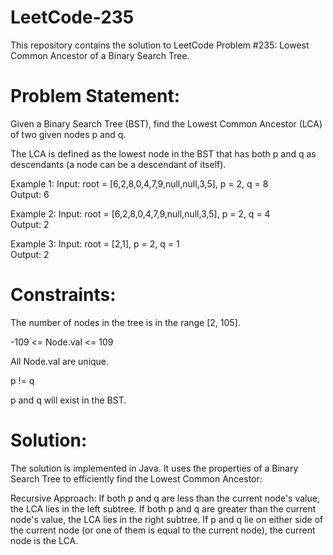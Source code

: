 # LeetCode-235

This repository contains the solution to LeetCode Problem #235: Lowest Common Ancestor of a Binary Search Tree.

# Problem Statement:
Given a Binary Search Tree (BST), find the Lowest Common Ancestor (LCA) of two given nodes p and q.

The LCA is defined as the lowest node in the BST that has both p and q as descendants (a node can be a descendant of itself).

Example 1:
Input: root = [6,2,8,0,4,7,9,null,null,3,5], p = 2, q = 8  
Output: 6

Example 2:
Input: root = [6,2,8,0,4,7,9,null,null,3,5], p = 2, q = 4  
Output: 2

Example 3:
Input: root = [2,1], p = 2, q = 1  
Output: 2

# Constraints:

The number of nodes in the tree is in the range [2, 105].

-109 <= Node.val <= 109

All Node.val are unique.

p != q

p and q will exist in the BST.

# Solution:
The solution is implemented in Java. It uses the properties of a Binary Search Tree to efficiently find the Lowest Common Ancestor:

Recursive Approach:
If both p and q are less than the current node's value, the LCA lies in the left subtree.
If both p and q are greater than the current node's value, the LCA lies in the right subtree.
If p and q lie on either side of the current node (or one of them is equal to the current node), the current node is the LCA.

